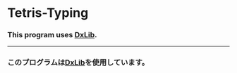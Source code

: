 # Tetris-Typing
### This program uses [DxLib](https://dxlib.xsrv.jp/).



-----
### このプログラムは[DxLib](https://dxlib.xsrv.jp/)を使用しています。
